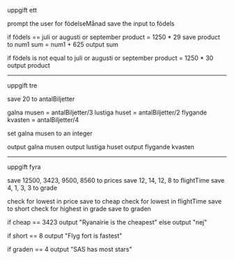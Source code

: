 uppgift ett

prompt the user for födelseMånad
save the input to födels

if födels == juli or augusti or september product = 1250 * 29
save product to num1
sum = num1 + 625
output sum

if födels is not equal to juli or augusti or september product = 1250 * 30
output product

---------------------------------------------------------------------------------------
uppgift tre

save 20 to antalBiljetter 

galna musen = antalBiljetter/3
lustiga huset = antalBiljetter/2
flygande kvasten = antalBiljetter/4

set galna musen to an integer

output galna musen
output lustiga huset
output flygande kvasten

----------------------------------------------------------------------------------------

uppgift fyra

save 12500, 3423, 9500, 8560 to prices
save 12, 14, 12, 8 to flightTime
save 4, 1, 3, 3 to grade

check for lowest in price
save to cheap
check for lowest in flightTime
save to short
check for highest in grade
save to graden

if cheap == 3423
    output "Ryanairie is the cheapest"
else
    output "nej"

if short == 8
    output "Flyg fort is fastest"

if graden == 4
    output "SAS has most stars"

